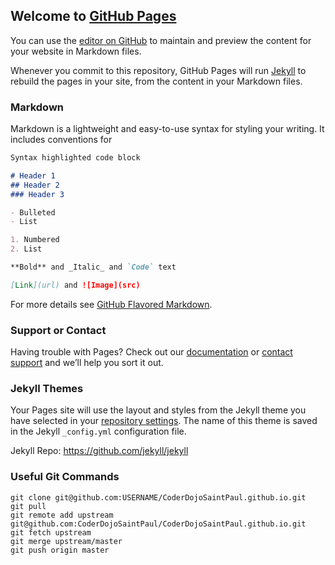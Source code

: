## Welcome to [GitHub Pages](https://pages.github.com/)

You can use the [editor on GitHub](https://github.com/ProgrammerBruce/CoderDojoSaintPaul.github.io/edit/master/README.md) to maintain and preview the content for your website in Markdown files.

Whenever you commit to this repository, GitHub Pages will run [Jekyll](https://jekyllrb.com/) to rebuild the pages in your site, from the content in your Markdown files.

### Markdown

Markdown is a lightweight and easy-to-use syntax for styling your writing. It includes conventions for

```markdown
Syntax highlighted code block

# Header 1
## Header 2
### Header 3

- Bulleted
- List

1. Numbered
2. List

**Bold** and _Italic_ and `Code` text

[Link](url) and ![Image](src)
```

For more details see [GitHub Flavored Markdown](https://guides.github.com/features/mastering-markdown/).

### Support or Contact

Having trouble with Pages? Check out our [documentation](https://help.github.com/categories/github-pages-basics/) or [contact support](https://github.com/contact) and we’ll help you sort it out.

### Jekyll Themes

Your Pages site will use the layout and styles from the Jekyll theme you have selected in your [repository settings](https://github.com/ProgrammerBruce/CoderDojoSaintPaul.github.io/settings). The name of this theme is saved in the Jekyll `_config.yml` configuration file.

Jekyll Repo: https://github.com/jekyll/jekyll

### Useful Git Commands

```
git clone git@github.com:USERNAME/CoderDojoSaintPaul.github.io.git
git pull
git remote add upstream git@github.com:CoderDojoSaintPaul/CoderDojoSaintPaul.github.io.git
git fetch upstream
git merge upstream/master
git push origin master
```
